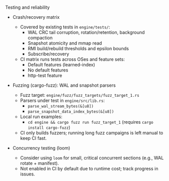 Testing and reliability

- Crash/recovery matrix
  - Covered by existing tests in `engine/tests/`:
    - WAL CRC tail corruption, rotation/retention, background compaction
    - Snapshot atomicity and mmap read
    - RMI build/rebuild thresholds and epsilon bounds
    - Subscribe/recovery
  - CI matrix runs tests across OSes and feature sets:
    - Default features (learned-index)
    - No default features
    - http-test feature

- Fuzzing (cargo-fuzz): WAL and snapshot parsers
  - Fuzz target: `engine/fuzz/fuzz_targets/fuzz_target_1.rs`
  - Parsers under test in `engine/src/lib.rs`:
    - `parse_wal_stream_bytes(&[u8])`
    - `parse_snapshot_data_index_bytes(&[u8])`
  - Local run examples:
    - `cd engine && cargo fuzz run fuzz_target_1` (requires `cargo install cargo-fuzz`)
  - CI only builds fuzzers; running long fuzz campaigns is left manual to keep CI fast.

- Concurrency testing (loom)
  - Consider using `loom` for small, critical concurrent sections (e.g., WAL rotate + manifest).
  - Not enabled in CI by default due to runtime cost; track progress in issues.
